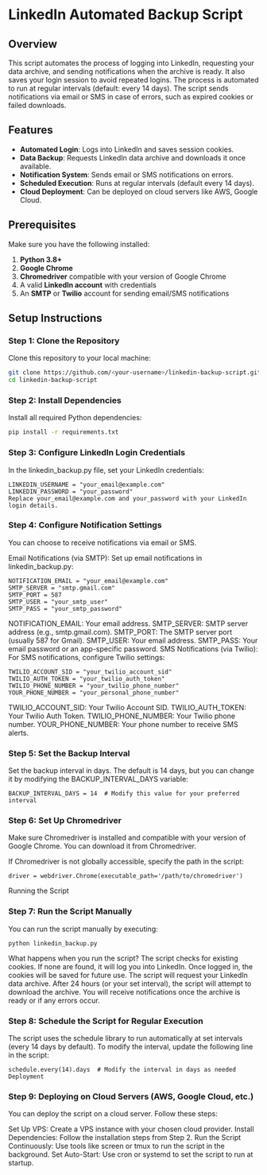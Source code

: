 # LinkedIn Automated Backup Script

## Overview

This script automates the process of logging into LinkedIn, requesting your data archive, and sending notifications when the archive is ready. It also saves your login session to avoid repeated logins. The process is automated to run at regular intervals (default: every 14 days). The script sends notifications via email or SMS in case of errors, such as expired cookies or failed downloads.

## Features

- **Automated Login**: Logs into LinkedIn and saves session cookies.
- **Data Backup**: Requests LinkedIn data archive and downloads it once available.
- **Notification System**: Sends email or SMS notifications on errors.
- **Scheduled Execution**: Runs at regular intervals (default every 14 days).
- **Cloud Deployment**: Can be deployed on cloud servers like AWS, Google Cloud.

## Prerequisites

Make sure you have the following installed:

1. **Python 3.8+**
2. **Google Chrome**
3. **Chromedriver** compatible with your version of Google Chrome
4. A valid **LinkedIn account** with credentials
5. An **SMTP** or **Twilio** account for sending email/SMS notifications

## Setup Instructions

### Step 1: Clone the Repository

Clone this repository to your local machine:
```bash
git clone https://github.com/<your-username>/linkedin-backup-script.git
cd linkedin-backup-script
```

### Step 2: Install Dependencies
Install all required Python dependencies:


```bash
pip install -r requirements.txt
```

### Step 3: Configure LinkedIn Login Credentials
In the linkedin_backup.py file, set your LinkedIn credentials:

```
LINKEDIN_USERNAME = "your_email@example.com"
LINKEDIN_PASSWORD = "your_password"
Replace your_email@example.com and your_password with your LinkedIn login details.
 ```

### Step 4: Configure Notification Settings
You can choose to receive notifications via email or SMS.

Email Notifications (via SMTP):
Set up email notifications in linkedin_backup.py:

```
NOTIFICATION_EMAIL = "your_email@example.com"
SMTP_SERVER = "smtp.gmail.com"
SMTP_PORT = 587
SMTP_USER = "your_smtp_user"
SMTP_PASS = "your_smtp_password"

```
NOTIFICATION_EMAIL: Your email address.
SMTP_SERVER: SMTP server address (e.g., smtp.gmail.com).
SMTP_PORT: The SMTP server port (usually 587 for Gmail).
SMTP_USER: Your email address.
SMTP_PASS: Your email password or an app-specific password.
SMS Notifications (via Twilio):
For SMS notifications, configure Twilio settings:


```
TWILIO_ACCOUNT_SID = "your_twilio_account_sid"
TWILIO_AUTH_TOKEN = "your_twilio_auth_token"
TWILIO_PHONE_NUMBER = "your_twilio_phone_number"
YOUR_PHONE_NUMBER = "your_personal_phone_number"
```

TWILIO_ACCOUNT_SID: Your Twilio Account SID.
TWILIO_AUTH_TOKEN: Your Twilio Auth Token.
TWILIO_PHONE_NUMBER: Your Twilio phone number.
YOUR_PHONE_NUMBER: Your phone number to receive SMS alerts.

### Step 5: Set the Backup Interval
Set the backup interval in days. The default is 14 days, but you can change it by modifying the BACKUP_INTERVAL_DAYS variable:
```
BACKUP_INTERVAL_DAYS = 14  # Modify this value for your preferred interval
```
### Step 6: Set Up Chromedriver
Make sure Chromedriver is installed and compatible with your version of Google Chrome. You can download it from Chromedriver.

If Chromedriver is not globally accessible, specify the path in the script:

```
driver = webdriver.Chrome(executable_path='/path/to/chromedriver')
```
Running the Script



### Step 7: Run the Script Manually
You can run the script manually by executing:
```
python linkedin_backup.py
```
What happens when you run the script?
The script checks for existing cookies. If none are found, it will log you into LinkedIn.
Once logged in, the cookies will be saved for future use.
The script will request your LinkedIn data archive.
After 24 hours (or your set interval), the script will attempt to download the archive.
You will receive notifications once the archive is ready or if any errors occur.


### Step 8: Schedule the Script for Regular Execution
The script uses the schedule library to run automatically at set intervals (every 14 days by default). To modify the interval, update the following line in the script:

```
schedule.every(14).days  # Modify the interval in days as needed
Deployment
```
### Step 9: Deploying on Cloud Servers (AWS, Google Cloud, etc.)
You can deploy the script on a cloud server. Follow these steps:

Set Up VPS: Create a VPS instance with your chosen cloud provider.
Install Dependencies: Follow the installation steps from Step 2.
Run the Script Continuously: Use tools like screen or tmux to run the script in the background.
Set Auto-Start: Use cron or systemd to set the script to run at startup.


